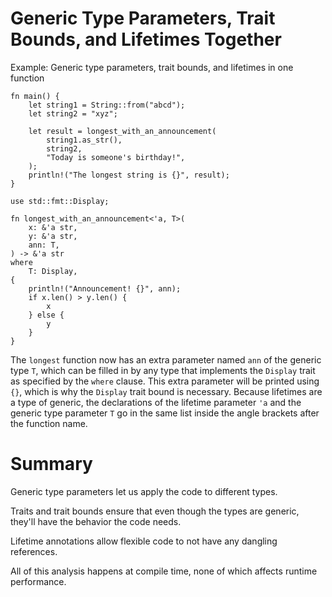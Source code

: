 # Generic Type Parameters, Trait Bounds, and Lifetimes Together

Example: Generic type parameters, trait bounds, and lifetimes in one function

```
fn main() {
    let string1 = String::from("abcd");
    let string2 = "xyz";

    let result = longest_with_an_announcement(
        string1.as_str(),
        string2,
        "Today is someone's birthday!",
    );
    println!("The longest string is {}", result);
}

use std::fmt::Display;

fn longest_with_an_announcement<'a, T>(
    x: &'a str,
    y: &'a str,
    ann: T,
) -> &'a str
where
    T: Display,
{
    println!("Announcement! {}", ann);
    if x.len() > y.len() {
        x
    } else {
        y
    }
}

```

The `longest` function now has an extra parameter named `ann` of the generic type `T`, which can be filled in by any type that implements the `Display` trait as specified by the `where` clause. 
This extra parameter will be printed using `{}`, which is why the `Display` trait bound is necessary. 
Because lifetimes are a type of generic, the declarations of the lifetime parameter `'a` and the generic type parameter `T` go in the same list inside the angle brackets after the function name. 


# Summary 

Generic type parameters let us apply the code to different types. 

Traits and trait bounds ensure that even though the types are generic, they'll have the behavior the code needs. 

Lifetime annotations allow flexible code to not have any dangling references. 

All of this analysis happens at compile time, none of which affects runtime performance. 


